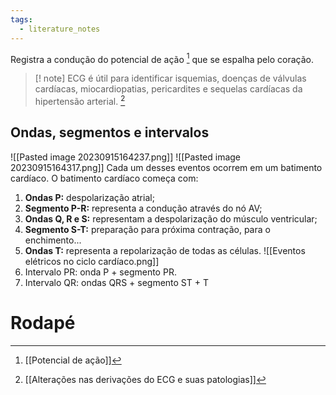 ```yaml
---
tags:
  - literature_notes
---
```

Registra a condução do potencial de ação [^2] que se espalha pelo coração. 
>[! note]    ECG é útil para identificar isquemias, doenças de válvulas cardíacas, miocardiopatias, pericardites e sequelas cardíacas da hipertensão arterial. [^1] 
## Ondas, segmentos e intervalos

![[Pasted image 20230915164237.png]]
![[Pasted image 20230915164317.png]]
Cada um desses eventos ocorrem em um batimento cardíaco. O batimento cardíaco começa com: 
1. **Ondas P:** despolarização atrial; 
2. **Segmento P-R:** representa a condução através do nó AV; 
3. **Ondas Q, R e S:** representam a despolarização do músculo ventricular; 
4. **Segmento S-T:** preparação para próxima contração, para o enchimento...
5. **Ondas T:** representa a repolarização de todas as células. 
![[Eventos elétricos no ciclo cardíaco.png]]
6. Intervalo PR: onda P + segmento PR. 
7. Intervalo QR: ondas QRS + segmento ST + T
# Rodapé
[^1]: [[Alterações nas derivações do ECG e suas patologias]]
[^2]: [[Potencial de ação]]